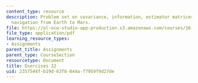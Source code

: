 ```yaml
---
content_type: resource
description: Problem set on covariance, information, estimator matrices, and space
  navigation from Earth to Mars.
file: https://ol-ocw-studio-app-production.s3.amazonaws.com/courses/16-346-astrodynamics-fall-2008/2357544fb19d63f8044af7959f9d27de_ex_22.pdf
file_type: application/pdf
learning_resource_types:
- Assignments
parent_title: Assignments
parent_type: CourseSection
resourcetype: Document
title: Exercises 22
uid: 2357544f-b19d-63f8-044a-f7959f9d27de
---
```

